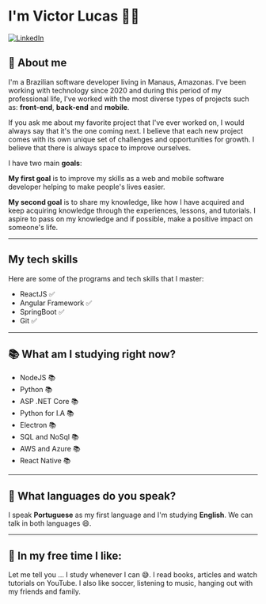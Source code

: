 # I'm Victor Lucas 👋🏼

[![LinkedIn][linkedin-shield]][linkedin-url]

## 👦 **About me**

I'm a Brazilian software developer living in Manaus, Amazonas. I've been working with technology since 2020 and during this period of my professional life, I've worked with the most diverse types of projects such as: **front-end**, **back-end** and **mobile**.

If you ask me about my favorite project that I've ever worked on, I would always say that it's the one coming next. I believe that each new project comes with its own unique set of challenges and opportunities for growth. I believe that there is always space to improve ourselves.

I have two main **goals**:

**My first goal** is to improve my skills as a web and mobile software developer helping to make people's lives easier.

**My second goal** is to share my knowledge, like how I have acquired and keep acquiring knowledge through the experiences, lessons, and tutorials. I aspire to pass on my knowledge and if possible, make a positive impact on someone's life.

---
## **My tech skills**
Here are some of the programs and tech skills that I master:
- ReactJS ✅
- Angular Framework ✅
- SpringBoot ✅
- Git ✅
---
## 📚 What am I studying right now?
- NodeJS 📚
- Python 📚
- ASP .NET Core 📚
- Python for I.A 📚
- Electron 📚
- SQL and NoSql 📚
- AWS and Azure 📚
- React Native 📚

---

## 🎤 What languages do you speak?

I speak **Portuguese** as my first language and I'm studying **English**. We can talk in both languages 😄.

---
## 🍿 In my free time I like:

Let me tell you ... I study whenever I can 😅. I read books, articles and watch tutorials on YouTube. I also like soccer, listening to music, hanging out with my friends and family.


<!--- Shields -->
[linkedin-shield]: https://img.shields.io/badge/LinkedIn-074F97?&style=for-the-badge&logo=LinkedIn&logoColor=white

<!--- Urls ---->
[linkedin-url]: https://www.linkedin.com/in/victorlucas-am/
